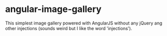 # angular-image-gallery
This simplest image gallery powered with AngularJS without any jQuery ang other injections (sounds weird 
but I like the word 'injections').
